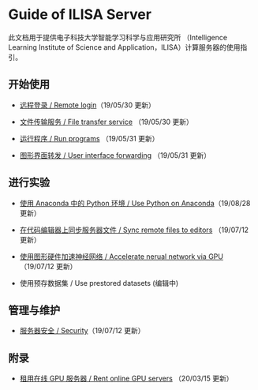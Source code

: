 # Guide of ILISA Server

此文档用于提供电子科技大学智能学习科学与应用研究所 （Intelligence Learning Institute of Science and Application，ILISA）计算服务器的使用指引。

## 开始使用

* [远程登录 / Remote login](./contents/远程登录.md)（19/05/30 更新）

* [文件传输服务 / File transfer service](./contents/文件传输服务.md) （19/05/30 更新）

* [运行程序 / Run programs](./contents/运行程序.md) （19/05/31 更新）

* [图形界面转发 / User interface forwarding](./contents/图形界面转发.md) （19/05/31 更新）
  

## 进行实验

* [使用 Anaconda 中的 Python 环境 / Use Python on Anaconda](./contents/use_anaconda.md)（19/08/28 更新）

* [在代码编辑器上同步服务器文件 / Sync remote files to editors](./contents/sync_files.md) （19/07/12 更新）

* [使用图形硬件加速神经网络 / Accelerate nerual network via GPU](./contents/use_gpu.md)（19/07/12 更新）

* 使用预存数据集 / Use prestored datasets (编辑中)


## 管理与维护

* [服务器安全 / Security](./contents/security.md)（19/07/12 更新）

## 附录

* [租用在线 GPU 服务器 / Rent online GPU servers](./contents/rent_online_gpu.md) （20/03/15 更新）